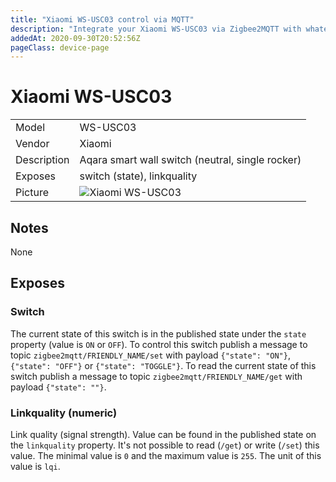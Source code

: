 ```yaml
---
title: "Xiaomi WS-USC03 control via MQTT"
description: "Integrate your Xiaomi WS-USC03 via Zigbee2MQTT with whatever smart home infrastructure you are using without the vendors bridge or gateway."
addedAt: 2020-09-30T20:52:56Z
pageClass: device-page
---
```


<!-- !!!! -->
<!-- ATTENTION: This file is auto-generated through docgen! -->
<!-- You can only edit the "## Notes"-Section. -->
<!-- !!!! -->

# Xiaomi WS-USC03

|     |     |
|-----|-----|
| Model | WS-USC03  |
| Vendor  | Xiaomi  |
| Description | Aqara smart wall switch (neutral, single rocker) |
| Exposes | switch (state), linkquality |
| Picture | ![Xiaomi WS-USC03](https://psi-4ward.github.io/zigbee2mqtt.io/images/devices/WS-USC03.jpg) |


## Notes

None



## Exposes

### Switch 
The current state of this switch is in the published state under the `state` property (value is `ON` or `OFF`).
To control this switch publish a message to topic `zigbee2mqtt/FRIENDLY_NAME/set` with payload `{"state": "ON"}`, `{"state": "OFF"}` or `{"state": "TOGGLE"}`.
To read the current state of this switch publish a message to topic `zigbee2mqtt/FRIENDLY_NAME/get` with payload `{"state": ""}`.

### Linkquality (numeric)
Link quality (signal strength).
Value can be found in the published state on the `linkquality` property.
It's not possible to read (`/get`) or write (`/set`) this value.
The minimal value is `0` and the maximum value is `255`.
The unit of this value is `lqi`.

